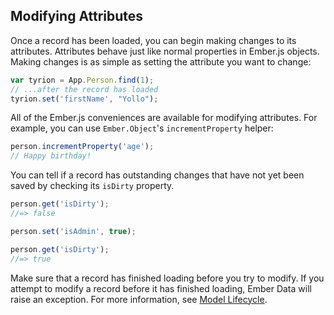 ## Modifying Attributes

Once a record has been loaded, you can begin making changes to its
attributes. Attributes behave just like normal properties in Ember.js
objects. Making changes is as simple as setting the attribute you
want to change:

```js
var tyrion = App.Person.find(1);
// ...after the record has loaded
tyrion.set('firstName', "Yollo");
```

All of the Ember.js conveniences are available for
modifying attributes. For example, you can use `Ember.Object`'s
`incrementProperty` helper:

```js
person.incrementProperty('age');
// Happy birthday!
```

You can tell if a record has outstanding changes that have not yet been
saved by checking its `isDirty` property.

```js
person.get('isDirty');
//=> false

person.set('isAdmin', true);

person.get('isDirty');
//=> true
```

Make sure that a record has finished loading before you try to modify.
If you attempt to modify a record before it has finished loading, Ember
Data will raise an exception. For more information, see [Model
Lifecycle][1].

[1]: /guides/models/model-lifecycle
